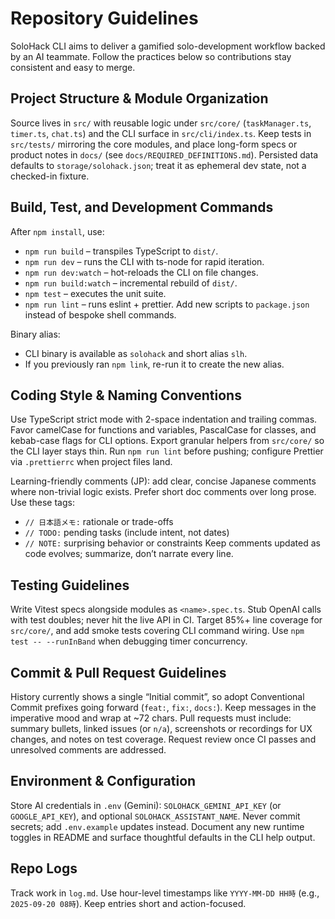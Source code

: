 # Repository Guidelines
SoloHack CLI aims to deliver a gamified solo-development workflow backed by an AI teammate. Follow the practices below so contributions stay consistent and easy to merge.

## Project Structure & Module Organization
Source lives in `src/` with reusable logic under `src/core/` (`taskManager.ts`, `timer.ts`, `chat.ts`) and the CLI surface in `src/cli/index.ts`. Keep tests in `src/tests/` mirroring the core modules, and place long-form specs or product notes in `docs/` (see `docs/REQUIRED_DEFINITIONS.md`). Persisted data defaults to `storage/solohack.json`; treat it as ephemeral dev state, not a checked-in fixture.

## Build, Test, and Development Commands
After `npm install`, use:
- `npm run build` – transpiles TypeScript to `dist/`.
- `npm run dev` – runs the CLI with ts-node for rapid iteration.
- `npm run dev:watch` – hot-reloads the CLI on file changes.
- `npm run build:watch` – incremental rebuild of `dist/`.
- `npm test` – executes the unit suite.
- `npm run lint` – runs eslint + prettier.
Add new scripts to `package.json` instead of bespoke shell commands.

Binary alias:
- CLI binary is available as `solohack` and short alias `slh`.
- If you previously ran `npm link`, re-run it to create the new alias.

## Coding Style & Naming Conventions
Use TypeScript strict mode with 2-space indentation and trailing commas. Favor camelCase for functions and variables, PascalCase for classes, and kebab-case flags for CLI options. Export granular helpers from `src/core/` so the CLI layer stays thin. Run `npm run lint` before pushing; configure Prettier via `.prettierrc` when project files land.

Learning-friendly comments (JP): add clear, concise Japanese comments where non-trivial logic exists. Prefer short doc comments over long prose. Use these tags:
- `// 日本語メモ:` rationale or trade-offs
- `// TODO:` pending tasks (include intent, not dates)
- `// NOTE:` surprising behavior or constraints
Keep comments updated as code evolves; summarize, don’t narrate every line.

## Testing Guidelines
Write Vitest specs alongside modules as `<name>.spec.ts`. Stub OpenAI calls with test doubles; never hit the live API in CI. Target 85%+ line coverage for `src/core/`, and add smoke tests covering CLI command wiring. Use `npm test -- --runInBand` when debugging timer concurrency.

## Commit & Pull Request Guidelines
History currently shows a single “Initial commit”, so adopt Conventional Commit prefixes going forward (`feat:`, `fix:`, `docs:`). Keep messages in the imperative mood and wrap at ~72 chars. Pull requests must include: summary bullets, linked issues (or `n/a`), screenshots or recordings for UX changes, and notes on test coverage. Request review once CI passes and unresolved comments are addressed.

## Environment & Configuration
Store AI credentials in `.env` (Gemini): `SOLOHACK_GEMINI_API_KEY` (or `GOOGLE_API_KEY`), and optional `SOLOHACK_ASSISTANT_NAME`. Never commit secrets; add `.env.example` updates instead. Document any new runtime toggles in README and surface thoughtful defaults in the CLI help output.

## Repo Logs
Track work in `log.md`. Use hour-level timestamps like `YYYY-MM-DD HH時` (e.g., `2025-09-20 08時`). Keep entries short and action-focused.
